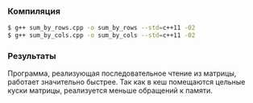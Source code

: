 ### Компиляция

```sh
$ g++ sum_by_rows.cpp -o sum_by_rows --std=c++11 -02
$ g++ sum_by_cols.cpp -o sum_by_cols --std=c++11 -02
```

### Результаты

Программа, реализующая последовательное чтение из матрицы, работает значительно быстрее.
Так как в кеш помещаются цельные куски матрицы, реализуется меньше обращений к памяти.
